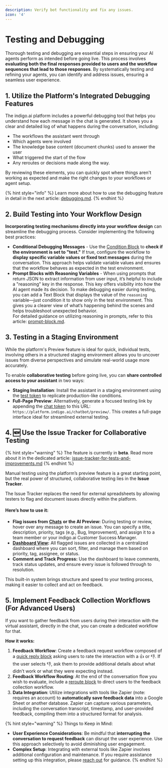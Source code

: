 ```yaml
---
description: Verify bot functionality and fix any issues.
icon: '4'
---
```


# Testing and Debugging

Thorough testing and debugging are essential steps in ensuring your AI agents perform as intended before going live. This process involves **evaluating both the final responses provided to users and the workflow sequences that lead to those responses**. By systematically testing and refining your agents, you can identify and address issues, ensuring a seamless user experience.​&#x20;

## 1. Utilize the Platform's Integrated Debugging Features

The indigo.ai platform includes a powerful debugging tool that helps you understand how each message in the chat is generated. It shows you a clear and detailed log of what happens during the conversation, including:

* The workflows the assistant went through
* Which agents were involved
* The knowledge base content (document chunks) used to answer the user
* What triggered the start of the flow
* Any reroutes or decisions made along the way.&#x20;

By reviewing these elements, you can quickly spot where things aren't working as expected and make the right changes to your workflows or agent setup.

{% hint style="info" %}
Learn more about how to use the debugging feature in detail in the next article: [debugging.md](../getting-started/workspace-sections/chats/debugging.md "mention").
{% endhint %}

## 2. Build Testing into Your Workflow Design

**Incorporating testing mechanisms directly into your workflow design** can streamline the debugging process. Consider implementing the following best practices:​

* **Conditional Debugging Messages** - Use the [Condition Block](../getting-started/blocks-and-variables/logic-blocks/condition-block.md) to **check if the environment is set to "test."** If true, configure the workflow to **display specific variable values or fixed text messages** during the conversation. This approach helps validate variable values and ensures that the workflow behaves as expected in the test environment.​
* **Prompt Blocks with Reasoning Variables** - When using prompts that return JSON to extract information from user input, it’s helpful to include a "reasoning" key in the response. This key offers visibility into how the AI agent made its decision. To make debugging easier during testing, you can add a Text Block that displays the value of the `reasoning` variable—just condition it to show only in the test environment. This gives you a clearer view of what’s happening behind the scenes and helps troubleshoot unexpected behavior.\
  For detailed guidance on utilizing reasoning in prompts, refer to this article: [prompt-block.md](../getting-started/blocks-and-variables/utility-blocks/prompt-block.md "mention").&#x20;

## 3. Testing in a Staging Environment

While the platform's Preview feature is ideal for quick, individual tests, involving others in a structured staging environment allows you to uncover issues from diverse perspectives and simulate real-world usage more accurately.

To enable **collaborative testing** before going live, you can **share controlled access to your assistant** in two ways:

* **Staging Installation**: Install the assistant in a staging environment using the [test token](../tech-deep-dives/your-project-token.md) to replicate production-like conditions.
* **Full-Page Preview**: Alternatively, generate a focused testing link by appending the [chat token](../tech-deep-dives/your-project-token.md) to this URL: `https://platform.indigo.ai/chatbot/preview/`. This creates a full-page interface ideal for streamlined external testing.

## 4. 🆕 Use the Issue Tracker for Collaborative Testing

{% hint style="warning" %}
The feature is currently in **beta**. Read more about it in the dedicated article: [issue-tracker-for-tests-and-improvements.md](../product-updates/latest-product-releases/issue-tracker-for-tests-and-improvements.md "mention")
{% endhint %}

Manual testing using the platform’s preview feature is a great starting point, but the real power of structured, collaborative testing lies in the **Issue Tracker**.

The Issue Tracker replaces the need for external spreadsheets by allowing testers to flag and document issues directly within the platform.

#### Here’s how to use it:

* **Flag issues from** [**Chats**](../getting-started/workspace-sections/chats/#issue-creation) **or the AI Preview:** During testing or review, hover over any message to create an issue. You can specify a title, description, priority, tags (e.g., Bug, Improvement), and assign it to a team member or your indigo.ai Customer Success Manager.
* [**Dashboard View**](../getting-started/workspace-sections/issue-tracker.md)**:** All flagged issues are collected in a centralized dashboard where you can sort, filter, and manage them based on priority, tag, assignee, or status.
* **Comment and Track Progress:** Use the dashboard to leave comments, track status updates, and ensure every issue is followed through to resolution.

This built-in system brings structure and speed to your testing process, making it easier to collect and act on feedback.

## 5. Implement Feedback Collection Workflows (For Advanced Users)

If you want to gather feedback from users during their interaction with the virtual assistant, directly in the chat, you can create a dedicated workflow for that.

**How it works:**

1. **Feedback Workflow**: Create a feedback request workflow composed of a [quick reply block](../getting-started/blocks-and-variables/action-blocks/quick-reply-block.md) asking users to rate the interaction with a 👍 or 👎. If the user selects 👎, ask them to provide additional details about what didn’t work or what they were expecting instead.&#x20;
2. **Feedback Workflow Routing**: At the end of the conversation flow you wish to evaluate, include a [reroute block](../getting-started/blocks-and-variables/logic-blocks/reroute-block.md) to direct users to the feedback collection workflow.​
3. **Data Integration**: Utilize integrations with tools like Zapier (note: requires an account) to **automatically save feedback data** into a Google Sheet or another database. Zapier can capture various parameters, including the conversation transcript, timestamp, and user-provided feedback, compiling them into a structured format for analysis.​&#x20;

{% hint style="warning" %}
Things to Keep in Mind:

* **User Experience Considerations**: Be mindful that **interrupting the conversation to request feedback** can disrupt the user experience. Use this approach selectively to avoid diminishing user engagement.​
* **Complex Setup**: Integrating with external tools like Zapier involves additional configuration and maintenance. If you require assistance setting up this integration, please [reach out](../need-help/our-customer-success-team.md) for guidance.​
{% endhint %}
